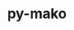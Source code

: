 ---
title: "py-mako"
layout: cache
categories: [package, develop-2024-02-25]
meta: {"versions": ["1.2.4"], "compilers": ["gcc@=11.1.0", "gcc@=11.4.0", "gcc@=7.3.1", "gcc@=9.4.0", "oneapi@=2024.0.0"], "oss": ["amzn2", "ubuntu20.04", "ubuntu22.04"], "platforms": ["linux"], "targets": ["aarch64", "neoverse_n1", "neoverse_v1", "neoverse_v2", "ppc64le", "x86_64_v3"], "stacks": ["aws-isc", "aws-isc-aarch64", "data-vis-sdk", "e4s", "e4s-neoverse-v2", "e4s-neoverse_v1", "e4s-oneapi", "e4s-power", "e4s-rocm-external", "ml-linux-x86_64-rocm", "root"], "num_specs": 13, "num_specs_by_stack": {"aws-isc-aarch64": 2, "root": 13, "aws-isc": 1, "e4s-neoverse_v1": 1, "e4s-power": 1, "data-vis-sdk": 2, "e4s": 2, "e4s-rocm-external": 1, "e4s-neoverse-v2": 1, "ml-linux-x86_64-rocm": 2, "e4s-oneapi": 1}}
spec_details: [{"hash": "jssmirhydmgwxw6cx7dn67kbeqkiqbbp", "compiler": "gcc@=7.3.1", "versions": ["1.2.4"], "os": "amzn2", "platform": "linux", "target": "aarch64", "variants": ["build_system=python_pip"], "stacks": ["aws-isc-aarch64", "root"], "size": "-", "tarball": "https://binaries.spack.io/develop-2024-02-25/build_cache/linux-amzn2-aarch64/gcc-7.3.1/py-mako-1.2.4/linux-amzn2-aarch64-gcc-7.3.1-py-mako-1.2.4-jssmirhydmgwxw6cx7dn67kbeqkiqbbp.spack"}, {"hash": "bcp2a4rccaooa5rc6nupy5mowxdj7thu", "compiler": "gcc@=7.3.1", "versions": ["1.2.4"], "os": "amzn2", "platform": "linux", "target": "neoverse_n1", "variants": ["build_system=python_pip"], "stacks": ["aws-isc-aarch64", "root"], "size": "-", "tarball": "https://binaries.spack.io/develop-2024-02-25/build_cache/linux-amzn2-neoverse_n1/gcc-7.3.1/py-mako-1.2.4/linux-amzn2-neoverse_n1-gcc-7.3.1-py-mako-1.2.4-bcp2a4rccaooa5rc6nupy5mowxdj7thu.spack"}, {"hash": "utci2iigl7kptf7mmyr44feyytasdjxb", "compiler": "gcc@=7.3.1", "versions": ["1.2.4"], "os": "amzn2", "platform": "linux", "target": "x86_64_v3", "variants": ["build_system=python_pip"], "stacks": ["root", "aws-isc"], "size": "-", "tarball": "https://binaries.spack.io/develop-2024-02-25/build_cache/linux-amzn2-x86_64_v3/gcc-7.3.1/py-mako-1.2.4/linux-amzn2-x86_64_v3-gcc-7.3.1-py-mako-1.2.4-utci2iigl7kptf7mmyr44feyytasdjxb.spack"}, {"hash": "zf3ztqvywlnemsqdz5ubmiihguapigq7", "compiler": "gcc@=11.4.0", "versions": ["1.2.4"], "os": "ubuntu20.04", "platform": "linux", "target": "neoverse_v1", "variants": ["build_system=python_pip"], "stacks": ["root", "e4s-neoverse_v1"], "size": "-", "tarball": "https://binaries.spack.io/develop-2024-02-25/build_cache/linux-ubuntu20.04-neoverse_v1/gcc-11.4.0/py-mako-1.2.4/linux-ubuntu20.04-neoverse_v1-gcc-11.4.0-py-mako-1.2.4-zf3ztqvywlnemsqdz5ubmiihguapigq7.spack"}, {"hash": "km5coie7uzfjvzwqtfmz2o423vcjep53", "compiler": "gcc@=9.4.0", "versions": ["1.2.4"], "os": "ubuntu20.04", "platform": "linux", "target": "ppc64le", "variants": ["build_system=python_pip"], "stacks": ["root", "e4s-power"], "size": "-", "tarball": "https://binaries.spack.io/develop-2024-02-25/build_cache/linux-ubuntu20.04-ppc64le/gcc-9.4.0/py-mako-1.2.4/linux-ubuntu20.04-ppc64le-gcc-9.4.0-py-mako-1.2.4-km5coie7uzfjvzwqtfmz2o423vcjep53.spack"}, {"hash": "6xept3ewlgttevotbebsfrw764rgwxlj", "compiler": "gcc@=11.1.0", "versions": ["1.2.4"], "os": "ubuntu20.04", "platform": "linux", "target": "x86_64_v3", "variants": ["build_system=python_pip"], "stacks": ["root", "data-vis-sdk"], "size": "-", "tarball": "https://binaries.spack.io/develop-2024-02-25/build_cache/linux-ubuntu20.04-x86_64_v3/gcc-11.1.0/py-mako-1.2.4/linux-ubuntu20.04-x86_64_v3-gcc-11.1.0-py-mako-1.2.4-6xept3ewlgttevotbebsfrw764rgwxlj.spack"}, {"hash": "dhgumpzkgz4ncmvbmlpa2oaj4aeui7lw", "compiler": "gcc@=11.1.0", "versions": ["1.2.4"], "os": "ubuntu20.04", "platform": "linux", "target": "x86_64_v3", "variants": ["build_system=python_pip"], "stacks": ["root", "data-vis-sdk"], "size": "-", "tarball": "https://binaries.spack.io/develop-2024-02-25/build_cache/linux-ubuntu20.04-x86_64_v3/gcc-11.1.0/py-mako-1.2.4/linux-ubuntu20.04-x86_64_v3-gcc-11.1.0-py-mako-1.2.4-dhgumpzkgz4ncmvbmlpa2oaj4aeui7lw.spack"}, {"hash": "riyfuhkofuo563p7ygk6rdsagpclkxpy", "compiler": "gcc@=11.4.0", "versions": ["1.2.4"], "os": "ubuntu20.04", "platform": "linux", "target": "x86_64_v3", "variants": ["build_system=python_pip"], "stacks": ["e4s", "root", "e4s-rocm-external"], "size": "-", "tarball": "https://binaries.spack.io/develop-2024-02-25/build_cache/linux-ubuntu20.04-x86_64_v3/gcc-11.4.0/py-mako-1.2.4/linux-ubuntu20.04-x86_64_v3-gcc-11.4.0-py-mako-1.2.4-riyfuhkofuo563p7ygk6rdsagpclkxpy.spack"}, {"hash": "tfsaofpe3q7agm3ofqpdjk3ssdaahd7m", "compiler": "gcc@=11.4.0", "versions": ["1.2.4"], "os": "ubuntu20.04", "platform": "linux", "target": "x86_64_v3", "variants": ["build_system=python_pip"], "stacks": ["root", "e4s"], "size": "-", "tarball": "https://binaries.spack.io/develop-2024-02-25/build_cache/linux-ubuntu20.04-x86_64_v3/gcc-11.4.0/py-mako-1.2.4/linux-ubuntu20.04-x86_64_v3-gcc-11.4.0-py-mako-1.2.4-tfsaofpe3q7agm3ofqpdjk3ssdaahd7m.spack"}, {"hash": "652q2ewdoxusd5zx7zn67ldrwayau4pe", "compiler": "gcc@=11.4.0", "versions": ["1.2.4"], "os": "ubuntu22.04", "platform": "linux", "target": "neoverse_v2", "variants": ["build_system=python_pip"], "stacks": ["root", "e4s-neoverse-v2"], "size": "-", "tarball": "https://binaries.spack.io/develop-2024-02-25/build_cache/linux-ubuntu22.04-neoverse_v2/gcc-11.4.0/py-mako-1.2.4/linux-ubuntu22.04-neoverse_v2-gcc-11.4.0-py-mako-1.2.4-652q2ewdoxusd5zx7zn67ldrwayau4pe.spack"}, {"hash": "i37ya7qhd444ucuce2pnh6b3afnyjype", "compiler": "gcc@=11.4.0", "versions": ["1.2.4"], "os": "ubuntu22.04", "platform": "linux", "target": "x86_64_v3", "variants": ["build_system=python_pip"], "stacks": ["root", "ml-linux-x86_64-rocm"], "size": "-", "tarball": "https://binaries.spack.io/develop-2024-02-25/build_cache/linux-ubuntu22.04-x86_64_v3/gcc-11.4.0/py-mako-1.2.4/linux-ubuntu22.04-x86_64_v3-gcc-11.4.0-py-mako-1.2.4-i37ya7qhd444ucuce2pnh6b3afnyjype.spack"}, {"hash": "ememptotdvbpqpuugb57eggidlh3wkph", "compiler": "gcc@=11.4.0", "versions": ["1.2.4"], "os": "ubuntu22.04", "platform": "linux", "target": "x86_64_v3", "variants": ["build_system=python_pip"], "stacks": ["root", "ml-linux-x86_64-rocm"], "size": "-", "tarball": "https://binaries.spack.io/develop-2024-02-25/build_cache/linux-ubuntu22.04-x86_64_v3/gcc-11.4.0/py-mako-1.2.4/linux-ubuntu22.04-x86_64_v3-gcc-11.4.0-py-mako-1.2.4-ememptotdvbpqpuugb57eggidlh3wkph.spack"}, {"hash": "3ao2gpqoa6izxpx4pazhh3kidywsxalz", "compiler": "oneapi@=2024.0.0", "versions": ["1.2.4"], "os": "ubuntu22.04", "platform": "linux", "target": "x86_64_v3", "variants": ["build_system=python_pip"], "stacks": ["root", "e4s-oneapi"], "size": "-", "tarball": "https://binaries.spack.io/develop-2024-02-25/build_cache/linux-ubuntu22.04-x86_64_v3/oneapi-2024.0.0/py-mako-1.2.4/linux-ubuntu22.04-x86_64_v3-oneapi-2024.0.0-py-mako-1.2.4-3ao2gpqoa6izxpx4pazhh3kidywsxalz.spack"}]
---